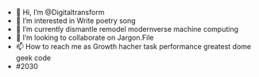 - 👋 Hi, I’m @Digitaltransform
- 👀 I’m interested in Write poetry song
- 🌱 I’m currently dismantle remodel modernverse machine computing 
- 💞️ I’m looking to collaborate on Jargon.File
- 📫 How to reach me as Growth hacher task performance greatest dome geek code
- #2030

<!---
Digitaltransform/Digitaltransform is a ✨ special ✨ repository because its `README.md` (this file) appears on your GitHub profile.
You can click the Preview link to take a look at your changes.
--->
